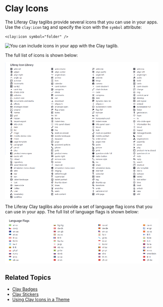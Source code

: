 # Clay Icons

The Liferay Clay taglibs provide several icons that you can use in your apps. Use the `clay:icon` tag and specify the icon with the `symbol` attribute:

```markup
<clay:icon symbol="folder" />
```

![You can include icons in your app with the Clay taglib.](./clay-icons/images/.png)

The full list of icons is shown below:

![The Clay taglib gives you access to several Liferay DXP icons.](./clay-icons/images/02.png)

The Liferay Clay taglibs also provide a set of language flag icons that you can  use in your app. The full list of language flags is shown below:

![You can include language flags in your apps.](./clay-icons/images/03.png)

## Related Topics

* [Clay Badges](./clay-badges.md)
* [Clay Stickers](./clay-stickers.md)
* [Using Clay Icons in a Theme](/docs/7-2/frameworks/-/knowledge_base/f/using-clay-icons-in-a-theme)